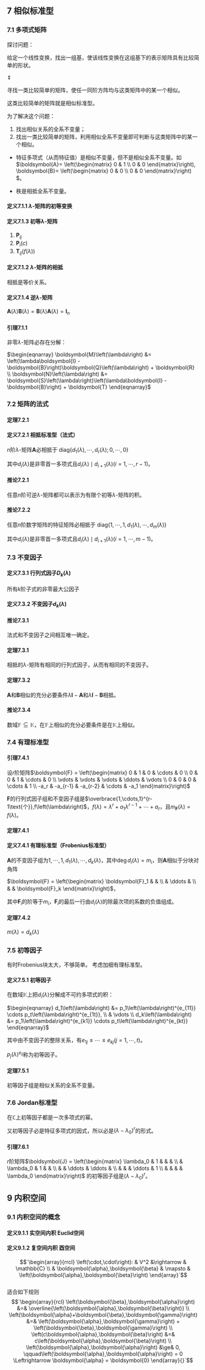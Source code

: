 ## 7 相似标准型
### 7.1 多项式矩阵
探讨问题：

给定一个线性变换，找出一组基，使该线性变换在这组基下的表示矩阵具有比较简单的形状。

$`\Updownarrow`$

寻找一类比较简单的矩阵，使任一同阶方阵均与这类矩阵中的某一个相似。

这类比较简单的矩阵就是相似标准型。

为了解决这个问题：

1. 找出相似关系的全系不变量；
2. 找出一类比较简单的矩阵，利用相似全系不变量即可判断与这类矩阵中的某一个相似。

* 特征多项式（从而特征值）是相似不变量，但不是相似全系不变量。如
 $`\boldsymbol{A}= \left(\begin{matrix}
	  0 & 1 \\
	  0 & 0
  \end{matrix}\right),
  \boldsymbol{B}= \left(\begin{matrix}
	  0 & 0 \\
	  0 & 0
  \end{matrix}\right)
  `$。

* 秩是相抵全系不变量。

#### 定义7.1.1 $`\lambda`$-矩阵的初等变换
#### 定义7.1.3 初等$`\lambda`$-矩阵
1. $`\boldsymbol{P}_{ij}`$
2. $`\boldsymbol{P}_i\left(c\right)`$
3. $`\boldsymbol{T}_{ij}\left(f\left(\lambda\right)\right)`$

#### 定义7.1.2 $`\lambda`$-矩阵的相抵
相抵是等价关系。

#### 定义7.1.4 逆$`\lambda`$-矩阵
$`\boldsymbol{A}\left(\lambda\right)\boldsymbol{B}\left(\lambda\right) = \boldsymbol{B}\left(\lambda\right)\boldsymbol{A}\left(\lambda\right) = \boldsymbol{I}_n`$

#### 引理7.1.1
非零$`\lambda`$-矩阵必存在分解：

$`\begin{eqnarray}
	\boldsymbol{M}\left(\lambda\right) &= \left(\lambda\boldsymbol{I} - \boldsymbol{B}\right)\boldsymbol{Q}\left(\lambda\right) + \boldsymbol{R} \\
	\boldsymbol{N}\left(\lambda\right) &= \boldsymbol{S}\left(\lambda\right)\left(\lambda\boldsymbol{I} - \boldsymbol{B}\right) + \boldsymbol{T}
\end{eqnarray}`$



### 7.2 矩阵的法式
#### 定理7.2.1
#### 定义7.2.1 相抵标准型（法式）
$`n`$阶$`\lambda`$-矩阵$`\boldsymbol{A}`$必相抵于
$`\mathrm{diag}\left\{d_1\left(\lambda\right),\cdots,d_r\left(\lambda\right);0,\cdots,0\right\}`$

其中$`d_i\left(\lambda\right)`$是非零首一多项式且$`d_i\left(\lambda\right) \mid d_{i+1}\left(\lambda\right)\left(i=1,\cdots,r-1\right)`$。

#### 推论7.2.1
任意$`n`$阶可逆$`\lambda`$-矩阵都可以表示为有限个初等$`\lambda`$-矩阵的积。

#### 推论7.2.2
任意$`n`$阶数字矩阵的特征矩阵必相抵于
$`\mathrm{diag}\left\{1,\cdots,1,d_1\left(\lambda\right),\cdots,d_m\left(\lambda\right)\right\}`$

其中$`d_i\left(\lambda\right)`$是非零首一多项式且$`d_i\left(\lambda\right) \mid d_{i+1}\left(\lambda\right)\left(i=1,\cdots,m-1\right)`$。


### 7.3 不变因子
#### 定义7.3.1 行列式因子$`D_k\left(\lambda\right)`$
所有$`k`$阶子式的非零最大公因子

#### 定义7.3.2 不变因子$`d_k\left(\lambda\right)`$
#### 推论7.3.1
法式和不变因子之间相互唯一确定。

#### 定理7.3.1
相抵的$`\lambda`$-矩阵有相同的行列式因子，从而有相同的不变因子。

#### 定理7.3.2
$`\boldsymbol{A}`$和$`\boldsymbol{B}`$相似的充分必要条件$`\lambda\boldsymbol{I} - \boldsymbol{A}`$和$`\lambda\boldsymbol{I} - \boldsymbol{B}`$相抵。

#### 推论7.3.4
数域$`\mathbb{F} \subseteq \mathbb{K}`$，在$`\mathbb{F}`$上相似的充分必要条件是在$`\mathbb{K}`$上相似。


### 7.4 有理标准型
#### 引理7.4.1
设$`r`$阶矩阵$`\boldsymbol{F} = 
\left(\begin{matrix}
	0 & 1 & 0 & \cdots & 0 \\
	0 & 0 & 1 & \cdots & 0 \\
	\vdots & \vdots & \vdots & \ddots & \vdots \\
	0 & 0 & 0 & \cdots & 1 \\
	-a_r & -a_{r-1} & -a_{r-2} & \cdots & -a_1
\end{matrix}\right)`$

$`\boldsymbol{F}`$的行列式因子组和不变因子组是$`\overbrace{1,\cdots,1}^{r-1\text{个}},f\left(\lambda\right)`$，$`f\left(\lambda\right) = \lambda^r + a_1\lambda^{r-1} + \cdots + a_r`$，且$`m_{\boldsymbol{F}}\left(\lambda\right) = f\left(\lambda\right)`$。

#### 定理7.4.1
#### 定义7.4.1 有理标准型（Frobenius标准型）
$`\boldsymbol{A}`$的不变因子组为$`1,\cdots,1,d_1\left(\lambda\right),\cdots,d_k\left(\lambda\right)`$，其中$`\deg{d_i\left(\lambda\right)} = m_i`$，则$`\boldsymbol{A}`$相似于分块对角阵

$`\boldsymbol{F} = 
\left(\begin{matrix}
	\boldsymbol{F}_1 & & \\
	& \ddots & \\
	& & \boldsymbol{F}_k
\end{matrix}\right)`$，

其中$`\boldsymbol{F}_i`$的阶等于$`m_i`$，$`\boldsymbol{F}_i`$的最后一行由$`d_i\left(\lambda\right)`$的除最次项的系数的负值组成。

#### 定理7.4.2
$`m\left(\lambda\right) = d_k\left(\lambda\right)`$



### 7.5 初等因子
有时Frobenius块太大，不够简单。
考虑加细有理标准型。

#### 定义7.5.1 初等因子
在数域$`\mathbb{K}`$上把$`d_i\left(\lambda\right)`$分解成不可约多项式的积：

$`\begin{eqnarray}
	d_1\left(\lambda\right) &= p_1\left(\lambda\right)^{e_{11}} \cdots p_t\left(\lambda\right)^{e_{1t}}, \\
	& \vdots \\
	d_k\left(\lambda\right) &= p_1\left(\lambda\right)^{e_{k1}} \cdots p_t\left(\lambda\right)^{e_{kt}}
\end{eqnarray}`$

其中由不变因子的整除关系，有$`e_{1j} \le \cdots \le e_{kj}\left(j = 1,\cdots,t\right)`$。

$`p_j\left(\lambda\right)^{e_{ij}}`$称为初等因子。

#### 定理7.5.1
初等因子组是相似关系的全系不变量。



### 7.6 Jordan标准型
在$`\mathbb{C}`$上初等因子都是一次多项式的幂。

又初等因子必是特征多项式的因式，所以必是$`\left(\lambda - \lambda_0\right)^r`$的形式。

#### 引理7.6.1
$`r`$阶矩阵$`\boldsymbol{J} = 
\left(\begin{matrix}
	\lambda_0 & 1 & & & \\
	& \lambda_0 & 1 & & \\
	& & \ddots & \ddots & \\
	& & & \ddots & 1 \\
	& & & & \lambda_0
\end{matrix}\right)`$
的初等因子组是$`\left(\lambda - \lambda_0\right)^r`$。



## 9 内积空间
### 9.1 内积空间的概念
#### 定义9.1.1 实空间内积 Euclid空间
#### 定义9.1.2 复空间内积 酉空间
$$`\begin{array}{rrcl}
	\left(\cdot,\cdot\right): & V^2 &\rightarrow & \mathbb{C} \\
	& \boldsymbol{\alpha},\boldsymbol{\beta} & \mapsto & \left(\boldsymbol{\alpha},\boldsymbol{\beta}\right)
\end{array}`$$  
适合如下规则
$$`\begin{array}{rcl}
	\left(\boldsymbol{\beta},\boldsymbol{\alpha}\right) &=& \overline{\left(\boldsymbol{\alpha},\boldsymbol{\beta}\right)} \\
	\left(\boldsymbol{\alpha}+\boldsymbol{\beta},\boldsymbol{\gamma}\right) &=& \left(\boldsymbol{\alpha},\boldsymbol{\gamma}\right) + \left(\boldsymbol{\beta},\boldsymbol{\gamma}\right) \\
	\left(c\boldsymbol{\alpha},\boldsymbol{\beta}\right) &=& c\left(\boldsymbol{\alpha},\boldsymbol{\beta}\right) \\
	\left(\boldsymbol{\alpha},\boldsymbol{\alpha}\right) &\ge& 0, \qquad\left(\boldsymbol{\alpha},\boldsymbol{\alpha}\right) = 0 \Leftrightarrow \boldsymbol{\alpha} = \boldsymbol{0}
\end{array}{}`$$